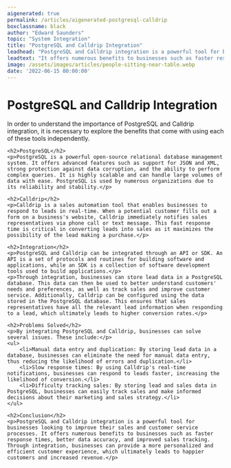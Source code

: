 ```yaml
---
aigenerated: true
permalink: /articles/aigenerated-postgresql-calldrip
boxclassname: black
author: "Edward Saunders"
topic: "System Integration"
title: "PostgreSQL and Calldrip Integration"
leadhead: "PostgreSQL and Calldrip integration is a powerful tool for businesses looking to improve their sales and customer service processes"
leadtext: "It offers numerous benefits to businesses such as faster response times, better data accuracy, and improved sales tracking. Through integration, businesses can provide a more personalized and efficient customer experience, which ultimately leads to happier customers and increased revenue."
image: /assets/images/articles/people-sitting-near-table.webp
date: '2022-06-15 00:00:00'
---
```

<div class="arttext">	<h1>PostgreSQL and Calldrip Integration</h1>
	<p>In order to understand the importance of PostgreSQL and Calldrip integration, it is necessary to explore the benefits that come with using each of these tools independently.</p>
	
	<h2>PostgreSQL</h2>
	<p>PostgreSQL is a powerful open-source relational database management system. It offers advanced features such as support for JSON and XML, strong protection against data corruption, and the ability to perform complex queries. It is highly scalable and can handle large volumes of data with ease. PostgreSQL is used by numerous organizations due to its reliability and stability.</p>
	
	<h2>Calldrip</h2>
	<p>Calldrip is a sales automation tool that enables businesses to respond to leads in real-time. When a potential customer fills out a form on a business's website, Calldrip immediately notifies sales representatives via phone call or text message. This fast response time is critical in converting leads into sales as it maximizes the possibility of the lead making a purchase.</p>
	
	<h2>Integration</h2>
	<p>PostgreSQL and Calldrip can be integrated through an API or SDK. An API is a set of protocols and routines for building software and applications, while an SDK is a collection of software development tools used to build applications.</p>
	<p>Through integration, businesses can store lead data in a PostgreSQL database. This data can then be used to better understand customers' needs and preferences, as well as track sales and improve customer service. Additionally, Calldrip can be configured using the data stored in the PostgreSQL database. This ensures that sales representatives have all the relevant lead information when responding to a lead, which ultimately leads to higher conversion rates.</p>
	
	<h2>Problems Solved</h2>
	<p>By integrating PostgreSQL and Calldrip, businesses can solve several issues. These include:</p>
	<ul>
		<li>Manual data entry and duplication: By storing lead data in a database, businesses can eliminate the need for manual data entry, thus reducing the likelihood of errors and duplication.</li>
		<li>Slow response times: By using Calldrip's real-time notifications, businesses can respond to leads faster, increasing the likelihood of conversion.</li>
		<li>Difficulty tracking sales: By storing lead and sales data in PostgreSQL, businesses can easily track sales and make informed decisions about their marketing and sales strategy.</li>
	</ul>
	
	<h2>Conclusion</h2>
	<p>PostgreSQL and Calldrip integration is a powerful tool for businesses looking to improve their sales and customer service processes. It offers numerous benefits to businesses such as faster response times, better data accuracy, and improved sales tracking. Through integration, businesses can provide a more personalized and efficient customer experience, which ultimately leads to happier customers and increased revenue.</p>
</div>